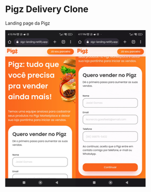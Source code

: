 # Pigz Delivery Clone
Landing page da Pigz

<div style="display: flex;">
<img height='500' src='pigz.jpg' />
<img height='500' src='pigzdelivery.gif' />
</div>
